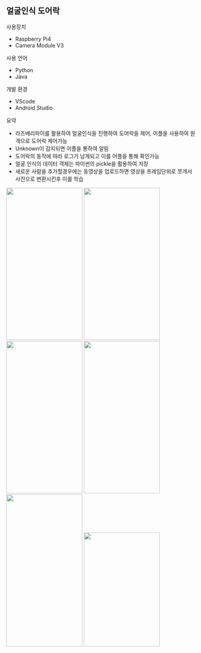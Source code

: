 ## 얼굴인식 도어락 

사용장치 
- Raspberry Pi4
- Camera Module V3 

사용 언어 
- Python 
- Java

개발 환경 
- VScode 
- Android Studio 

요약  
- 라즈베리파이를 활용하여 얼굴인식을 진행하여 도어락을 제어, 어플을 사용하여 원격으로 도어락 제어가능 
- Unknown이 감지되면 어플을 통하여 알림 
- 도어락의 동작에 따라 로그가 남게되고 이를 어플을 통해 확인가능
- 얼굴 인식의 데이터 객체는 파이썬의 pickle을 활용하여 저장
- 새로운 사람을 추가할경우에는 동영상을 업로드하면 영상을 프레임단위로 쪼개서 사진으로 변환시킨후 이를 학습
<img src="https://github.com/Kuan29/face_recognition/assets/88146943/24bbb1e1-0340-4c9e-8814-b9d596e4e147"  width="200" height="400"/>
<img src="https://github.com/Kuan29/face_recognition/assets/88146943/d32be923-2fc0-4309-9854-bd2a0b02f32f"  width="200" height="400"/>
<img src="https://github.com/Kuan29/face_recognition/assets/88146943/2c6a3af9-8787-4905-87d9-bb7dd0a03956"  width="200" height="400"/>
<img src="https://github.com/Kuan29/face_recognition/assets/88146943/bbc193ac-c059-482f-b0bd-971ade831c42"  width="200" height="400"/>
<img src="https://github.com/Kuan29/face_recognition/assets/88146943/148bb99b-e2e1-4fd4-a807-8c45a81e6d54"  width="200" height="400"/>
<img src="https://github.com/Kuan29/face_recognition/assets/88146943/449b39e3-cb34-47c9-ab2b-2288cda04cbd"  width="200" height="300"/>




